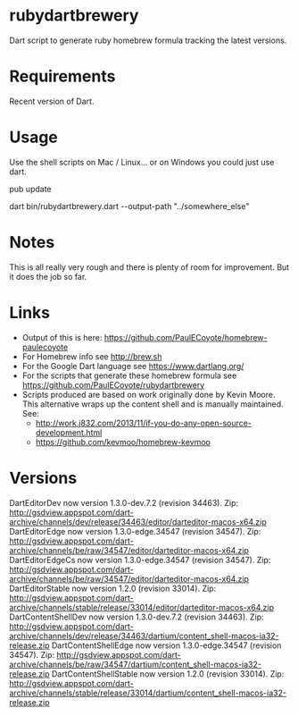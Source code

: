rubydartbrewery
===============

Dart script to generate ruby homebrew formula tracking the latest versions.

Requirements
============
Recent version of Dart.

Usage
=====
Use the shell scripts on Mac / Linux... or on Windows you could just use dart.

pub update

dart bin/rubydartbrewery.dart --output-path "../somewhere_else"

Notes
=====

This is all really very rough and there is plenty of room for improvement. But it does the job so far.

Links
=====
* Output of this is here: https://github.com/PaulECoyote/homebrew-paulecoyote
* For Homebrew info see http://brew.sh
* For the Google Dart language see https://www.dartlang.org/
* For the scripts that generate these homebrew formula see https://github.com/PaulECoyote/rubydartbrewery
* Scripts produced are based on work originally done by Kevin Moore. This alternative wraps up the content shell and is manually maintained.  See: 
    * http://work.j832.com/2013/11/if-you-do-any-open-source-development.html
    * https://github.com/kevmoo/homebrew-kevmoo

Versions
========
DartEditorDev now version 1.3.0-dev.7.2 (revision 34463). Zip: http://gsdview.appspot.com/dart-archive/channels/dev/release/34463/editor/darteditor-macos-x64.zip
DartEditorEdge now version 1.3.0-edge.34547 (revision 34547). Zip: http://gsdview.appspot.com/dart-archive/channels/be/raw/34547/editor/darteditor-macos-x64.zip
DartEditorEdgeCs now version 1.3.0-edge.34547 (revision 34547). Zip: http://gsdview.appspot.com/dart-archive/channels/be/raw/34547/editor/darteditor-macos-x64.zip
DartEditorStable now version 1.2.0 (revision 33014). Zip: http://gsdview.appspot.com/dart-archive/channels/stable/release/33014/editor/darteditor-macos-x64.zip
DartContentShellDev now version 1.3.0-dev.7.2 (revision 34463). Zip: http://gsdview.appspot.com/dart-archive/channels/dev/release/34463/dartium/content_shell-macos-ia32-release.zip
DartContentShellEdge now version 1.3.0-edge.34547 (revision 34547). Zip: http://gsdview.appspot.com/dart-archive/channels/be/raw/34547/dartium/content_shell-macos-ia32-release.zip
DartContentShellStable now version 1.2.0 (revision 33014). Zip: http://gsdview.appspot.com/dart-archive/channels/stable/release/33014/dartium/content_shell-macos-ia32-release.zip
